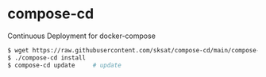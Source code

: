 # compose-cd
Continuous Deployment for docker-compose

```sh
$ wget https://raw.githubusercontent.com/sksat/compose-cd/main/compose-cd
$ ./compose-cd install
$ compose-cd update     # update
```
